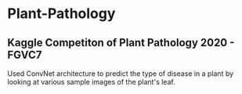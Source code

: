 # Plant-Pathology
## Kaggle Competiton of Plant Pathology 2020 - FGVC7
Used ConvNet architecture to predict the type of disease in a plant by looking at various sample images of the plant's leaf.

